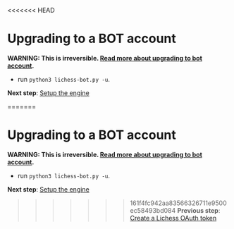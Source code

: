 <<<<<<< HEAD
# Upgrading to a BOT account
**WARNING: This is irreversible. [Read more about upgrading to bot account](https://lichess.org/api#operation/botAccountUpgrade).**
- run `python3 lichess-bot.py -u`.

**Next step**: [Setup the engine](https://github.com/lichess-bot-devs/lichess-bot/wiki/Setup-the-engine)

=======
# Upgrading to a BOT account
**WARNING: This is irreversible. [Read more about upgrading to bot account](https://lichess.org/api#operation/botAccountUpgrade).**
- run `python3 lichess-bot.py -u`.

**Next step**: [Setup the engine](https://github.com/lichess-bot-devs/lichess-bot/wiki/Setup-the-engine)

>>>>>>> 161f4fc942aa83566326711e9500ec58493bd084
**Previous step**: [Create a Lichess OAuth token](https://github.com/lichess-bot-devs/lichess-bot/wiki/How-to-create-a-Lichess-OAuth-token)